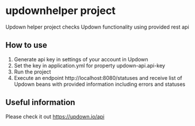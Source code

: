 # updownhelper project

Updown helper project checks Updown functionality using provided rest api

## How to use

1. Generate api key in settings of your account in Updown
2. Set the key in application.yml for property updown-api.api-key
3. Run the project
4. Execute an endpoint http://localhost:8080/statuses and receive list of Updown beans with provided information
   including errors and statuses

## Useful information

Please check it out https://updown.io/api
